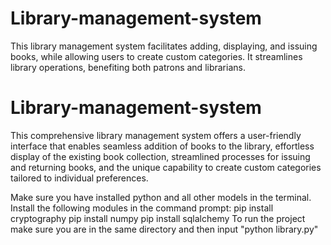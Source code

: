 # Library-management-system
This library management system facilitates adding, displaying, and issuing books, while allowing users to create custom categories. It streamlines library operations, benefiting both patrons and librarians.
# Library-management-system
This comprehensive library management system offers a user-friendly interface that enables seamless addition of books to the library, effortless display of the existing book collection, streamlined processes for issuing and returning books, and the unique capability to create custom categories tailored to individual preferences.

Make sure you have installed python and all other models in the terminal.
Install the following modules in the command prompt:
pip install cryptography
pip install numpy
pip install sqlalchemy
To run the project make sure you are in the same directory and then input "python library.py"

